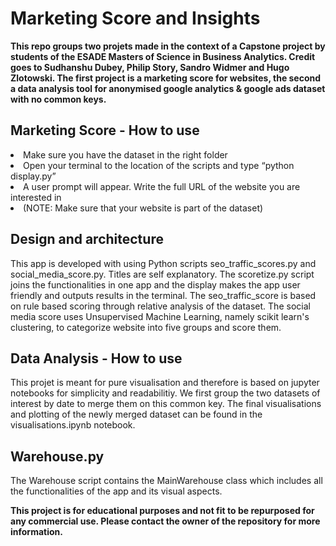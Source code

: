 # Marketing Score and Insights
<b>This repo groups two projets made in the context of a Capstone project by students of the ESADE Masters of Science in Business Analytics. Credit goes to Sudhanshu Dubey, Philip Story, Sandro Widmer and Hugo Zlotowski. The first project is a marketing score for websites, the second a data analysis tool for anonymised google analytics & google ads dataset with no common keys. </b>

<h2>Marketing Score - How to use</h2>

<li>Make sure you have the dataset in the right folder 
<li>Open your terminal to the location of the scripts and type “python display.py”
<li>A user prompt will appear. Write the full URL of the website you are interested in
<li></b>(NOTE: Make sure that your website is part of the dataset)

<h2>Design and architecture</h2>

This app is developed with using Python scripts seo_traffic_scores.py and social_media_score.py. Titles are self explanatory. The scoretize.py script joins the functionalities in one app and the display makes the app user friendly and outputs results in the terminal. The seo_traffic_score is based on rule based scoring through relative analysis of the dataset. The social media score uses Unsupervised Machine Learning, namely scikit learn's clustering, to categorize website into five groups and score them. 

<h2>Data Analysis - How to use</h2>

This projet is meant for pure visualisation and therefore is based on jupyter notebooks for simplicity and readabilitiy. We first group the two datasets of interest by date to merge them on this common key. The final visualisations and plotting of the newly merged dataset can be found in the visualisations.ipynb notebook. 

<h2>Warehouse.py</h2>

The Warehouse script contains the MainWarehouse class which includes all the functionalities of the app and its visual aspects. 

<b> This project is for educational purposes and not fit to be repurposed for any commercial use. Please contact the owner of the repository for more information.


